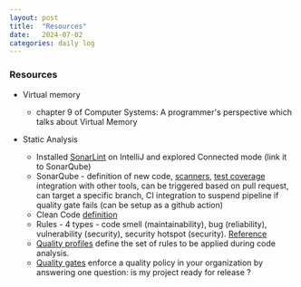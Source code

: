 ```yaml
---
layout: post
title:  "Resources"
date:   2024-07-02
categories: daily log
---
```


### Resources
- Virtual memory 
    - chapter 9 of Computer Systems: A programmer's perspective which talks about Virtual Memory

- Static Analysis
    - Installed [SonarLint](https://www.sonarsource.com/products/sonarlint/) on IntelliJ and explored Connected mode (link it to SonarQube)
    - SonarQube - definition of new code, [scanners](https://docs.sonarsource.com/sonarqube/latest/analyzing-source-code/scanners/sonarscanner-for-maven/), [test coverage](https://docs.sonarsource.com/sonarqube/latest/analyzing-source-code/test-coverage/java-test-coverage/) integration with other tools, can be triggered based on pull request, can target a specific branch, CI integration to suspend pipeline if quality gate fails (can be setup as a github action)
    - Clean Code [definition](https://docs.sonarsource.com/sonarlint/intellij/concepts/clean-code/definition/)
    - Rules - 4 types - code smell (maintainability), bug (reliability), vulnerability (security), security hotspot (security). [Reference](https://docs.sonarsource.com/sonarqube/latest/user-guide/rules/overview/)
    - [Quality profiles](https://docs.sonarsource.com/sonarqube/latest/instance-administration/quality-profiles/) define the set of rules to be applied during code analysis.
    - [Quality gates](https://docs.sonarsource.com/sonarqube/latest/user-guide/quality-gates/) enforce a quality policy in your organization by answering one question: is my project ready for release ?
